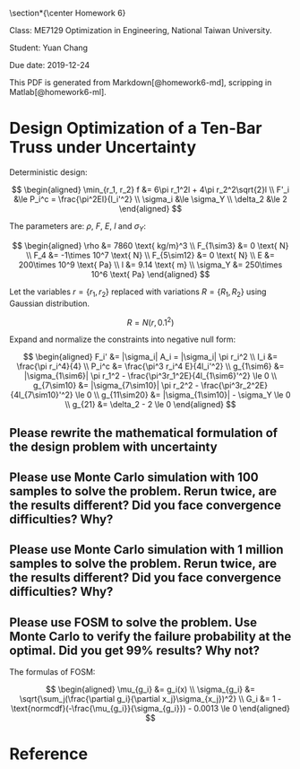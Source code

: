 \section*{\center Homework 6}

Class: ME7129 Optimization in Engineering, National Taiwan University.

Student: Yuan Chang

Due date: 2019-12-24

This PDF is generated from Markdown[@homework6-md], scripping in Matlab[@homework6-ml].

# Design Optimization of a Ten-Bar Truss under Uncertainty

Deterministic design:

$$
\begin{aligned}
\min_{r_1, r_2} f &= 6\pi r_1^2l + 4\pi r_2^2\sqrt{2}l
\\
F'_i &\le P_i^c = \frac{\pi^2EI}{l_i'^2}
\\
\sigma_i &\le \sigma_Y
\\
\delta_2 &\le 2
\end{aligned}
$$

The parameters are: $\rho$, $F$, $E$, $l$ and $\sigma_Y$:

$$
\begin{aligned}
\rho &= 7860 \text{ kg/m}^3
\\
F_{1\sim3} &= 0 \text{ N}
\\
F_4 &= -1\times 10^7 \text{ N}
\\
F_{5\sim12} &= 0 \text{ N}
\\
E &= 200\times 10^9 \text{ Pa}
\\
l &= 9.14 \text{ m}
\\
\sigma_Y &= 250\times 10^6 \text{ Pa}
\end{aligned}
$$

Let the variables $r = \{r_1, r_2\}$ replaced with variations $R = \{R_1, R_2\}$
using Gaussian distribution.

$$
R = N(r, 0.1^2)
$$

Expand and normalize the constraints into negative null form:

$$
\begin{aligned}
F_i' &= |\sigma_i| A_i = |\sigma_i| \pi r_i^2
\\
I_i &= \frac{\pi r_i^4}{4}
\\
P_i^c &= \frac{\pi^3 r_i^4 E}{4l_i'^2}
\\
g_{1\sim6} &= |\sigma_{1\sim6}| \pi r_1^2 - \frac{\pi^3r_1^2E}{4l_{1\sim6}'^2} \le 0
\\
g_{7\sim10} &=  |\sigma_{7\sim10}| \pi r_2^2 - \frac{\pi^3r_2^2E}{4l_{7\sim10}'^2} \le 0
\\
g_{11\sim20} &= |\sigma_{1\sim10}| - \sigma_Y \le 0
\\
g_{21} &= \delta_2 - 2 \le 0
\end{aligned}
$$

## Please rewrite the mathematical formulation of the design problem with uncertainty

## Please use Monte Carlo simulation with 100 samples to solve the problem. Rerun twice, are the results different? Did you face convergence difficulties? Why?

## Please use Monte Carlo simulation with 1 million samples to solve the problem. Rerun twice, are the results different? Did you face convergence difficulties? Why?

## Please use FOSM to solve the problem. Use Monte Carlo to verify the failure probability at the optimal. Did you get 99% results? Why not?

The formulas of FOSM:

$$
\begin{aligned}
\mu_{g_i} &= g_i(x)
\\
\sigma_{g_i} &= \sqrt{\sum_j(\frac{\partial g_i}{\partial x_j}\sigma_{x_j})^2}
\\
G_i &= 1 - \text{normcdf}(-\frac{\mu_{g_i}}{\sigma_{g_i}}) - 0.0013 \le 0
\end{aligned}
$$

# Reference
